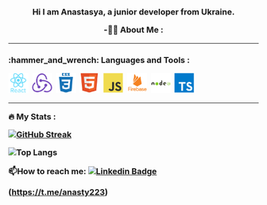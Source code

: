 <h3 align="center">Hi I am Anastasya, a junior developer from Ukraine.  
 

 
 -:woman_technologist: About Me :
 
 ---
 

<h3> :hammer_and_wrench: Languages and Tools :
 <div>

  <img src="https://github.com/devicons/devicon/blob/master/icons/react/react-original-wordmark.svg" title="React" alt="React" width="40" height="40"/>&nbsp;
<img src="https://github.com/devicons/devicon/blob/master/icons/redux/redux-original.svg" title="Redux" alt="Redux " width="40" height="40"/>&nbsp;
  <img src="https://github.com/devicons/devicon/blob/master/icons/css3/css3-plain-wordmark.svg"  title="CSS3" alt="CSS" width="40" height="40"/>&nbsp;
  <img src="https://github.com/devicons/devicon/blob/master/icons/html5/html5-original.svg" title="HTML5" alt="HTML" width="40" height="40"/>&nbsp;
  <img src="https://github.com/devicons/devicon/blob/master/icons/javascript/javascript-original.svg" title="JavaScript" alt="JavaScript" width="40" height="40"/>&nbsp;
  <img src="https://github.com/devicons/devicon/blob/master/icons/firebase/firebase-plain-wordmark.svg" title="Firebase" alt="Firebase" width="40" height="40"/>&nbsp;
  <img src="https://github.com/devicons/devicon/blob/master/icons/nodejs/nodejs-original-wordmark.svg" title="NodeJS" alt="NodeJS" width="40" height="40"/>&nbsp;
<img src="https://github.com/devicons/devicon/blob/master/icons/typescript/typescript-original.svg" title="TypeScript" alt="TypeScript" width="40" height="40"/>&nbsp;
</div>
 
 ---
 
:fire: My Stats :
 

 [![GitHub Streak](http://github-readme-streak-stats.herokuapp.com?user=anasty223&theme=dark&background=000000)](https://git.io/streak-stats)
 
  ![Top Langs](https://github-readme-stats.vercel.app/api/top-langs/?username=anasty223&layout=compact)

:mailbox:How to reach me: [![Linkedin Badge](https://img.shields.io/badge/-anasty223-blue?style=flat&logo=Linkedin&logoColor=white)](https://www.linkedin.com/in/anasty223/)

(https://t.me/anasty223)
